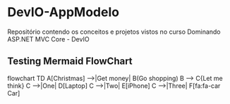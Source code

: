 # DevIO-AppModelo
Repositório contendo os conceitos e projetos vistos no curso Dominando ASP.NET MVC Core - DevIO

## Testing Mermaid FlowChart
flowchart TD
    A[Christmas] -->|Get money| B(Go shopping)
    B --> C{Let me think}
    C -->|One| D[Laptop]
    C -->|Two| E[iPhone]
    C -->|Three| F[fa:fa-car Car]
  